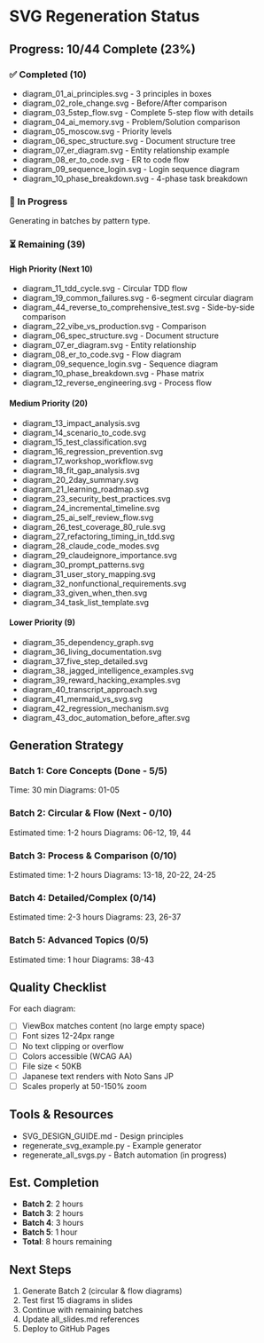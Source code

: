 # SVG Regeneration Status

## Progress: 10/44 Complete (23%)

### ✅ Completed (10)
- diagram_01_ai_principles.svg - 3 principles in boxes
- diagram_02_role_change.svg - Before/After comparison
- diagram_03_5step_flow.svg - Complete 5-step flow with details
- diagram_04_ai_memory.svg - Problem/Solution comparison
- diagram_05_moscow.svg - Priority levels
- diagram_06_spec_structure.svg - Document structure tree
- diagram_07_er_diagram.svg - Entity relationship example
- diagram_08_er_to_code.svg - ER to code flow
- diagram_09_sequence_login.svg - Login sequence diagram
- diagram_10_phase_breakdown.svg - 4-phase task breakdown

### 🔄 In Progress

Generating in batches by pattern type.

### ⏳ Remaining (39)

#### High Priority (Next 10)
- diagram_11_tdd_cycle.svg - Circular TDD flow
- diagram_19_common_failures.svg - 6-segment circular diagram
- diagram_44_reverse_to_comprehensive_test.svg - Side-by-side comparison
- diagram_22_vibe_vs_production.svg - Comparison
- diagram_06_spec_structure.svg - Document structure
- diagram_07_er_diagram.svg - Entity relationship
- diagram_08_er_to_code.svg - Flow diagram
- diagram_09_sequence_login.svg - Sequence diagram
- diagram_10_phase_breakdown.svg - Phase matrix
- diagram_12_reverse_engineering.svg - Process flow

#### Medium Priority (20)
- diagram_13_impact_analysis.svg
- diagram_14_scenario_to_code.svg
- diagram_15_test_classification.svg
- diagram_16_regression_prevention.svg
- diagram_17_workshop_workflow.svg
- diagram_18_fit_gap_analysis.svg
- diagram_20_2day_summary.svg
- diagram_21_learning_roadmap.svg
- diagram_23_security_best_practices.svg
- diagram_24_incremental_timeline.svg
- diagram_25_ai_self_review_flow.svg
- diagram_26_test_coverage_80_rule.svg
- diagram_27_refactoring_timing_in_tdd.svg
- diagram_28_claude_code_modes.svg
- diagram_29_claudeignore_importance.svg
- diagram_30_prompt_patterns.svg
- diagram_31_user_story_mapping.svg
- diagram_32_nonfunctional_requirements.svg
- diagram_33_given_when_then.svg
- diagram_34_task_list_template.svg

#### Lower Priority (9)
- diagram_35_dependency_graph.svg
- diagram_36_living_documentation.svg
- diagram_37_five_step_detailed.svg
- diagram_38_jagged_intelligence_examples.svg
- diagram_39_reward_hacking_examples.svg
- diagram_40_transcript_approach.svg
- diagram_41_mermaid_vs_svg.svg
- diagram_42_regression_mechanism.svg
- diagram_43_doc_automation_before_after.svg

## Generation Strategy

### Batch 1: Core Concepts (Done - 5/5)
Time: 30 min
Diagrams: 01-05

### Batch 2: Circular & Flow (Next - 0/10)
Estimated time: 1-2 hours
Diagrams: 06-12, 19, 44

### Batch 3: Process & Comparison (0/10)
Estimated time: 1-2 hours
Diagrams: 13-18, 20-22, 24-25

### Batch 4: Detailed/Complex (0/14)
Estimated time: 2-3 hours
Diagrams: 23, 26-37

### Batch 5: Advanced Topics (0/5)
Estimated time: 1 hour
Diagrams: 38-43

## Quality Checklist

For each diagram:
- [ ] ViewBox matches content (no large empty space)
- [ ] Font sizes 12-24px range
- [ ] No text clipping or overflow
- [ ] Colors accessible (WCAG AA)
- [ ] File size < 50KB
- [ ] Japanese text renders with Noto Sans JP
- [ ] Scales properly at 50-150% zoom

## Tools & Resources

- SVG_DESIGN_GUIDE.md - Design principles
- regenerate_svg_example.py - Example generator
- regenerate_all_svgs.py - Batch automation (in progress)

## Est. Completion

- **Batch 2**: 2 hours
- **Batch 3**: 2 hours
- **Batch 4**: 3 hours
- **Batch 5**: 1 hour
- **Total**: 8 hours remaining

## Next Steps

1. Generate Batch 2 (circular & flow diagrams)
2. Test first 15 diagrams in slides
3. Continue with remaining batches
4. Update all_slides.md references
5. Deploy to GitHub Pages
